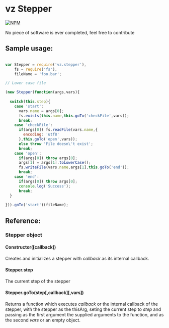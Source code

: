 # vz Stepper

[![NPM](https://nodei.co/npm/vz.stepper.png?downloads=true)](https://nodei.co/npm/vz.stepper/)

No piece of software is ever completed, feel free to contribute

## Sample usage:

```javascript

var Stepper = require('vz.stepper'),
    fs = require('fs'),
    fileName = 'foo.bar';

// Lower case file

(new Stepper(function(args,vars){
  
  switch(this.step){
    case 'start':
      vars.name = args[0];
      fs.exists(this.name,this.goTo('checkFile',vars));
      break;
    case 'checkFile':
      if(args[0]) fs.readFile(vars.name,{
        encoding: 'utf8'
      },this.goTo('open',vars));
      else throw 'File doesn\'t exist';
      break;
    case 'open':
      if(args[0]) throw args[0];
      args[1] = args[1].toLowerCase();
      fs.writeFile(vars.name,args[1],this.goTo('end'));
      break;
    case 'end':
      if(args[0]) throw args[0];
      console.log('Success');
      break;
  }
  
})).goTo('start')(fileName);

```

## Reference:

### Stepper object

#### Constructor([callback])

Creates and initializes a stepper with *callback* as its internal callback.

#### Stepper.step

The current step of the stepper

#### Stepper.goTo(step[,callback][,vars])

Returns a function which executes *callback* or the internal callback of the stepper, with the stepper as the thisArg, seting the current step to *step* and passing as the first argument the supplied arguments to the function, and as the second *vars* or an empty object.
